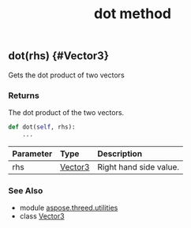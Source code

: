 ﻿---
title: dot method
second_title: Aspose.3D for Python via .NET API References
description: 
type: docs
weight: 60
url: /python-net/aspose.threed.utilities/vector3/dot/
is_root: false
---

## dot(rhs) {#Vector3}

Gets the dot product of two vectors

### Returns 


The dot product of the two vectors.


```python
def dot(self, rhs):
    ...
```


| Parameter | Type | Description |
| :- | :- | :- |
| rhs | [Vector3](/3d/python-net/aspose.threed.utilities/vector3) | Right hand side value. |



### See Also
* module [aspose.threed.utilities](../../)
* class [Vector3](/3d/python-net/aspose.threed.utilities/vector3)
